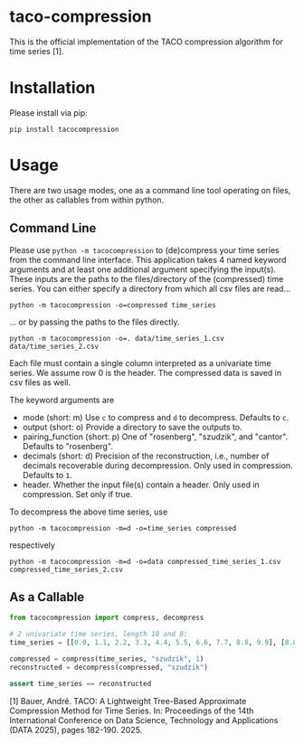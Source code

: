 # taco-compression
This is the official implementation of the TACO compression algorithm for time series [1]. 

# Installation

Please install via pip:
```shell
pip install tacocompression
```

# Usage
There are two usage modes, one as a command line tool operating on files, the other as callables from within python.

## Command Line

Please use `python -m tacocompression` to (de)compress your time series from the command line interface. This
application takes 4 named keyword arguments and at least one additional argument specifying the input(s). These inputs
are the paths to the files/directory of the (compressed) time series. You can either specify a directory from which all 
csv files are read...

```shell
python -m tacocompression -o=compressed time_series
```

... or by passing the paths to the files directly.

```shell
python -m tacocompression -o=. data/time_series_1.csv data/time_series_2.csv
```

Each file must contain a single column interpreted as a univariate time series. We assume row 0 is the header. The
compressed data is saved in csv files as well.

The keyword arguments are
- mode (short: m) Use `c` to compress and `d` to decompress. Defaults to `c`.
- output (short: o) Provide a directory to save the outputs to.
- pairing_function (short: p) One of "rosenberg", "szudzik", and "cantor". Defaults to "rosenberg".
- decimals (short: d) Precision of the reconstruction, i.e., number of decimals recoverable during decompression. Only used in compression. Defaults to `1`.
- header. Whether the input file(s) contain a header. Only used in compression. Set only if true.

To decompress the above time series, use

```shell
python -m tacocompression -m=d -o=time_series compressed
```

respectively

```shell
python -m tacocompression -m=d -o=data compressed_time_series_1.csv compressed_time_series_2.csv
```

## As a Callable
```python
from tacocompression import compress, decompress

# 2 univariate time series, length 10 and 8:
time_series = [[0.0, 1.1, 2.2, 3.3, 4.4, 5.5, 6.6, 7.7, 8.8, 9.9], [8.8, 7.7, 6.6, 5.5, 4.4, 3.3, 2.2, 1.1]]

compressed = compress(time_series, "szudzik", 1)
reconstructed = decompress(compressed, "szudzik")

assert time_series == reconstructed
```

[1] Bauer, André. TACO: A Lightweight Tree-Based Approximate Compression Method for Time Series. In: Proceedings of the 
    14th International Conference on Data Science, Technology and Applications (DATA 2025), pages 182-190. 2025.